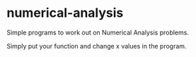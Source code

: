# numerical-analysis

Simple programs to work out on Numerical Analysis problems.

Simply put your function and change x values in the program.
